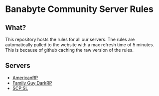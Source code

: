 # Banabyte Community Server Rules

## What?
This repository hosts the rules for all our servers. The rules are automatically pulled to the website with a max refresh time of 5 minutes. This is because of github caching the raw version of the rules.

## Servers
- [AmericanRP](https://www.github.com/Banabyte/server-rules/americanrp.md)
- [Family Guy DarkRP](https://www.github.com/Banabyte/server-rules/familyguy.md)
- [SCP:SL](https://www.github.com/Banabyte/server-rules/scpsl.md)
